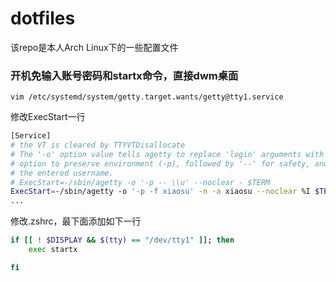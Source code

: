 # dotfiles

该repo是本人Arch Linux下的一些配置文件

### 开机免输入账号密码和startx命令，直接dwm桌面

```shell
vim /etc/systemd/system/getty.target.wants/getty@tty1.service
```

修改ExecStart一行

```sh
[Service]
# the VT is cleared by TTYVTDisallocate
# The '-o' option value tells agetty to replace 'login' arguments with an
# option to preserve environment (-p), followed by '--' for safety, and then
# the entered username.
# ExecStart=-/sbin/agetty -o '-p -- \\u' --noclear - $TERM
ExecStart=-/sbin/agetty -o '-p -f xiaosu' -n -a xiaosu --noclear %I $TERM
...
```

修改.zshrc，最下面添加如下一行

```sh
if [[ ! $DISPLAY && $(tty) == "/dev/tty1" ]]; then
	exec startx

fi
```

